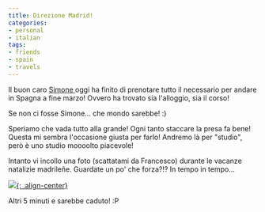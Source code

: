 ```yaml
---
title: Direzione Madrid!
categories:
- personal
- italian
tags:
- friends
- spain
- travels
---
```

Il buon caro [Simone ](http://simonao.wordpress.com/) oggi ha finito di
prenotare tutto il necessario per andare in Spagna a fine marzo! Ovvero ha
trovato sia l'alloggio, sia il corso!
  
Se non ci fosse Simone... che mondo sarebbe! :)  
  
Speriamo che vada tutto alla grande! Ogni tanto staccare la presa fa bene!
Questa mi sembra l'occasione giusta per farlo! Andremo là per "studio", però è
uno studio moooolto piacevole!  
  
Intanto vi incollo una foto (scattatami da Francesco) durante le vacanze
natalizie madrileñe. Guardate un po' che forza?!? In tempo in tempo...  
  
[![]({{site.url}}/images/2007-01-05_giorno7_017.jpg){: .align-center}]({{site.url}}/images/2007-01-05_giorno7_017.jpg)

Altri 5 minuti e sarebbe caduto! :P

